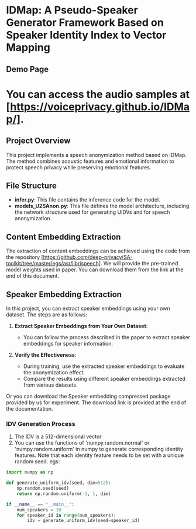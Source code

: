 # IDMap: A Pseudo-Speaker Generator Framework Based on Speaker Identity Index to Vector Mapping
## Demo Page
# You can access the audio samples at  [https://voiceprivacy.github.io/IDMap/].
## Project Overview
This project implements a speech anonymization method based on IDMap. The method combines acoustic features and emotional information to protect speech privacy while preserving emotional features. 

## File Structure
- **infer.py**: This file contains the inference code for the model.
- **models_U2SAnon.py**: This file defines the model architecture, including the network structure used for generating UIDVs and for speech anonymization.

## Content Embedding Extraction
The extraction of content embeddings can be achieved using the code from the repository [https://github.com/deep-privacy/SA-toolkit/tree/master/egs/asr/librispeech].
We will provide the pre-trained model weights used in paper. You can download them from the link at the end of this document.

## Speaker Embedding Extraction
In this project, you can extract speaker embeddings using your own dataset. The steps are as follows:

1. **Extract Speaker Embeddings from Your Own Dataset**:
   - You can follow the process described in the paper to extract speaker embeddings for speaker information.

2. **Verify the Effectiveness**:
   - During training, use the extracted speaker embeddings to evaluate the anonymization effect.
   - Compare the results using different speaker embeddings extracted from various datasets.

Or you can download the Speaker embedding compressed package provided by us for experiment. The download link is provided at the end of the documentation.

### IDV Generation Process
1. The IDV is a 512-dimensional vector
2. You can use the functions of 'numpy.random.normal' or 'numpy.random.uniform' in numpy to generate corresponding identity features. Note that each identity feature needs to be set with a unique random seed. egs:
```python
import numpy as np

def generate_uniform_idv(seed, dim=512):
    np.random.seed(seed)  
    return np.random.uniform(-1, 1, dim) 

if __name__ == "__main__":
    num_speakers = 10
    for speaker_id in range(num_speakers):
        idv = generate_uniform_idv(seed=speaker_id)
```


